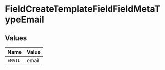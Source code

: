 # FieldCreateTemplateFieldFieldMetaTypeEmail


## Values

| Name    | Value   |
| ------- | ------- |
| `EMAIL` | email   |